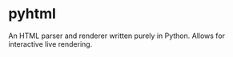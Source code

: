 # pyhtml
An HTML parser and renderer written purely in Python. Allows for interactive live rendering. 
